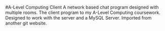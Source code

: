 #A-Level Computing Client
A network based chat program designed with multiple rooms. The client program to my A-Level Computing coursework.
Designed to work with the server and a MySQL Server. Imported from another git website.

